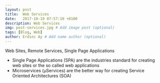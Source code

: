 ```yaml
---
layout: post
title:  Web Services
date:   2017-10-10 07:57:10 +0100
description: Web Services
img: post-services.jpg # Add image post (optional)
tags: [Blog, Web]
author: Erdinc Ay # Add name author (optional)
---
```

Web Sites, Remote Services, Single Page Applications

- Single Page Applications (SPA) are the industries standard for creating web sites or the so called web applications
- Microservices (μServices) are the better way for creating Service Oriented Architectures (SOA)